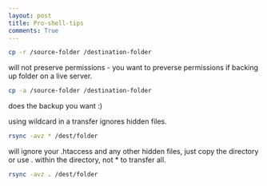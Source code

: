 ```yaml
---
layout: post
title: Pro-shell-tips
comments: True
---
```

``` bash
cp -r /source-folder /destination-folder
```
will not preserve permissions - you want to preverse permissions if backing up folder on a live server.
``` bash
cp -a /source-folder /destination-folder
```
does the backup you want :)

using wildcard in a transfer ignores hidden files.
``` bash
rsync -avz * /dest/folder
```
will ignore your .htaccess and any other hidden files, just copy the directory or use . within the directory, not * to transfer all.
``` bash
rsync -avz . /dest/folder
```
